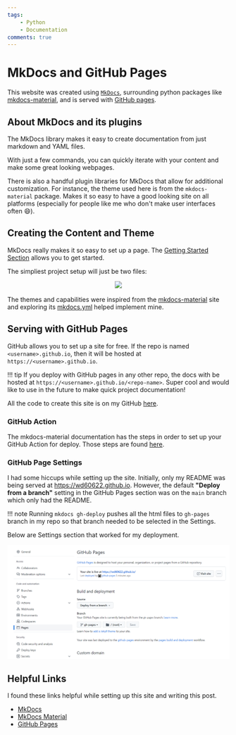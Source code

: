 ```yaml
---
tags: 
    - Python
    - Documentation
comments: true
---
```


# MkDocs and GitHub Pages

This website was created using [`MkDocs`](https://www.mkdocs.org/), surrounding python packages like [mkdocs-material](https://squidfunk.github.io/mkdocs-material/), and is served with [GitHub pages](https://pages.github.com/). 

## About MkDocs and its plugins

The MkDocs library makes it easy to create documentation from just markdown and YAML files.

With just a few commands, you can quickly iterate with your content and make some great looking webpages.

There is also a handful plugin libraries for MkDocs that allow for additional customization. For instance, the theme used here is from the `mkdocs-material` package. Makes it so easy to have a good looking site on all platforms (especially for people like me who don't make user interfaces often :smile:).

## Creating the Content and Theme

MkDocs really makes it so easy to set up a page. The [Getting Started Section](https://www.mkdocs.org/getting-started/) allows you to get started.

The simpliest project setup will just be two files: 

<p align="center">
<img src=https://www.mkdocs.org/img/initial-layout.png />
</p>

The themes and capabilities were inspired from the [mkdocs-material](https://squidfunk.github.io/mkdocs-material/) site and exploring its [mkdocs.yml](https://github.com/squidfunk/mkdocs-material/blob/master/mkdocs.yml) helped implement mine.

## Serving with GitHub Pages

GitHub allows you to set up a site for free. If the repo is named `<username>.github.io`, then it will be hosted at `https://<username>.github.io`. 

!!! tip 
    If you deploy with GitHub pages in any other repo, the docs with be hosted at `https://<username>.github.io/<repo-name>`. Super cool and would like to use in the future to make quick project documentation!

All the code to create this site is on my GitHub [here](https://github.com/wd60622/wd60622.github.io).

### GitHub Action

The mkdocs-material documentation has the steps in order to set up your GitHub Action for deploy. Those steps are found [here](https://squidfunk.github.io/mkdocs-material/publishing-your-site/).

### GitHub Page Settings

I had some hiccups while setting up the site. Initially, only my README was being served at <a href="https://wd60622.github.io">https://wd60622.github.io</a>. However, the default **"Deploy from a branch"** setting in the GitHub Pages section was on the `main` branch which only had the README. 

!!! note
    Running `mkdocs gh-deploy` pushes all the html files to `gh-pages` branch in my repo so that branch needed to be selected in the Settings.

Below are Settings section that worked for my deployment.

![GitHub Page Setting](../images/gh-pages-settings.PNG)

## Helpful Links

I found these links helpful while setting up this site and writing this post.

- [MkDocs](https://www.mkdocs.org/)
- [MkDocs Material](https://squidfunk.github.io/mkdocs-material/getting-started/)
- [GitHub Pages](https://pages.github.com/)